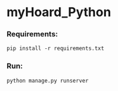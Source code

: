 myHoard_Python
==============

### Requirements:

 ``pip install -r requirements.txt``

### Run:

``python manage.py runserver``
